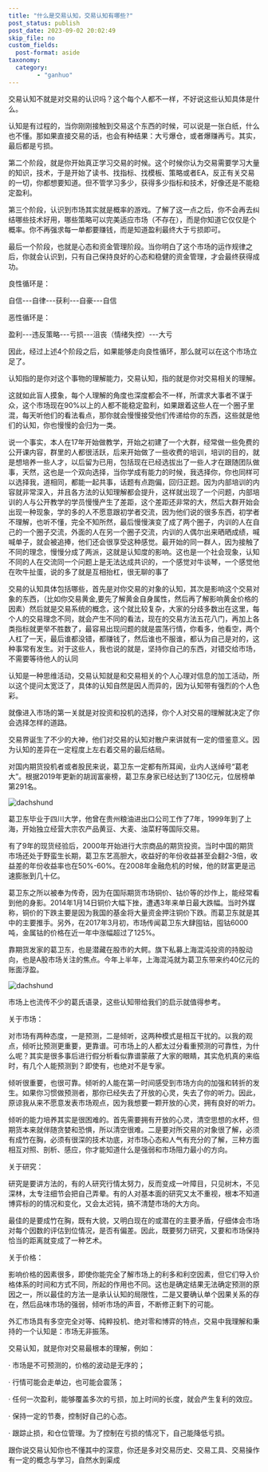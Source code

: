 ```yaml
---
title: "什么是交易认知，交易认知有哪些?"
post_status: publish
post_date: 2023-09-02 20:02:49
skip_file: no
custom_fields: 
  post-format: aside
taxonomy:
  category:
        - "ganhuo"
---
```


交易认知不就是对交易的认识吗？这个每个人都不一样，不好说这些认知具体是什么。

认知是有过程的，当你刚刚接触到交易这个东西的时候，可以说是一张白纸，什么也不懂。那如果直接交易的话，也会有种结果：大亏爆仓，或者爆赚再亏。其实，最后都是亏损。

第二个阶段，就是你开始真正学习交易的时候。这个时候你认为交易需要学习大量的知识，技术，于是开始了读书、找指标、找模板、策略或者EA，反正有关交易的一切，你都想要知道。但不管学习多少，获得多少指标和技术，好像还是不能稳定盈利。

第三个阶段，认识到市场其实就是概率的游戏。了解了这一点之后，你不会再去纠结哪些技术好用，哪些策略可以完美适应市场（不存在），而是你知道它仅仅是个概率。你不再强求每一单都要赚钱，而是知道盈利最终大于亏损即可。

最后一个阶段，也就是心态和资金管理阶段。当你明白了这个市场的运作规律之后，你就会认识到，只有自己保持良好的心态和稳健的资金管理，才会最终获得成功。

良性循环是：

自信---自律---获利---自豪---自信

恶性循环是：

盈利---违反策略---亏损---沮丧（情绪失控）---大亏

因此，经过上述4个阶段之后，如果能够走向良性循环，那么就可以在这个市场立足了。

认知指的是你对这个事物的理解能力，交易认知，指的就是你对交易相关的理解。

这就如此盲人摸象，每个人理解的角度也深度都会不一样，所谓求大事者不谋于众，这个市场现在90%以上的人都不能稳定盈利，如果跟着这些人在一个圈子里混，每天听他们的​看法看点，那你就会慢慢接受他们传递给你的东西，这些就是他们的认知，你也慢慢的会归为一类。

说一个事实，本人在17年开始做教学，开始之初建了一个大群，经常做一些免费的公开课内容，群里的人都很活跃，后来开始做了一些收费的培训，培训的目的，就是想培养一些人才，以后留为已用，包括现在已经选拔出了一些人才在跟随团队做事，天然，这也是一个双向选择，当你学成有能力的时候，我选择你，你也同样可以选择我，道相同，都能一起共事，话题有点跑偏，回归正题。因为内部培训的内容就非常深入，并且各方法的认知理解都会提升，这样就出现了一个问题，内部培训的人与公开教学的学员慢慢产生了差距，这个差距还非常的大，然后大群开始会出现一种现象，学的多的人不愿意跟初学者交流，因为他们说的很多东西，初学者不理解，也听不懂，完全不知所然，最后慢慢演变了成了两个圈子，内训的人在自己的一个圈子交流，外面的人在另一个圈子交流，内训的人偶尔出来晒晒成绩，喊喊单子，就会被追捧，他们还会很享受这种感觉。最开始的同一群人，因为接触了不同的理念，慢慢分成了两派，这就是认知度的影响。这也是一个社会现象，认知不同的人在交流同一个问题上是无法达成共识的，一个感觉对牛谈琴，一个感觉他在吹牛扯蛋，说的多了就是互相抬杠，很无聊的事了

交易的认知具体包括哪些，首先是对你交易的对象的认知，其次是影响这个交易对象的东西，（比如你交易黄金,要先了解黄金自身属性，然后再了解影响黄金价格的因素）然后就是交易系统的概念，​这个就比较复杂，大家的分歧多数出在这里，每个人的交易理念不同，就会产生不同的看法，现在的交易方法五花八门，再加上各类指标就更举不胜数了，最容易出现问题的就是震荡行情，你看多，他看空，两个人杠了一天，最后谁都没错，都赚钱了，然后谁也不服谁，都认为自己是对的，这种事常有发生。对于这些人，我也说的就是，坚持你自己的东西，对错交给市场，不需要等待他人的认同

认知是一种思维活动，交易认知就是和交易相关的个人心理对信息的加工活动，所以这个提问太宽泛了，具体的认知自然是因人而异的，因为认知带有强烈的个人色彩。

就像进入市场的第一关就是对投资和投机的选择，你个人对交易的理解就决定了你会选择怎样的道路。

交易界诞生了不少的大神，他们对交易的认知对散户来讲就有一定的借鉴意义。因为认知的差异在一定程度上左右着交易的最后结局。

对国内期货投机者或者股民来说，葛卫东一定都有所耳闻，业内人送绰号“葛老大”。根据2019年更新的胡润富豪榜，葛卫东身家已经达到了130亿元，位居榜单第291名。

![dachshund](https://cdn.fendou.la/funstoutiao/2020/12/115451287.jpg "310.jpg")

葛卫东毕业于四川大学，他曾在贵州粮油进出口公司工作了7年，1999年到了上海，开始独立经营大宗农产品黄豆、大麦、油菜籽等国际交易。

有了9年的现货经验后，2000年开始进行大宗商品的期货投资。当时中国的期货市场还处于野蛮生长期，葛卫东艺高胆大，收益好的年份收益甚至会翻2-3倍，收益差的年份收益率也在50%-60%。在2008年金融危机的时候，他的财富更是迅速膨胀到几十亿。

葛卫东之所以被奉为传奇，因为在国际期货市场铜价、钴价等的炒作上，能经常看到他的身影。2014年1月14日铜价大幅下挫，遭遇3年来单日最大跌幅。当时外媒称，铜价的下跌主要是因为我国的基金将大量资金押注铜价下跌。而葛卫东就是其中的主要推手。另外，在2017年3月初，市场传闻葛卫东大肆囤钴，囤钴6000吨，金属钴的价格在近一年中涨幅超过了125%。

靠期货发家的葛卫东，也是潜藏在股市的大鳄。旗下私募上海混沌投资的持股动向，也是A股市场关注的焦点。今年上半年，上海混沌就为葛卫东带来约40亿元的账面浮盈。

![dachshund](https://cdn.fendou.la/funstoutiao/2020/12/115529537.jpg "37.jpg")

市场上也流传不少的葛氏语录，这些认知带给我们的启示就值得参考。

关于市场：

对市场有两种态度，一是预测，二是倾听，这两种模式是相互干扰的。以我的观点，倾听比预测更重要，更靠谱。可市场上的人都太过分看重预测的可靠性，为什么呢？其实是很多事后进行假分析看似靠谱蒙蔽了大家的眼睛，其实危机真的来临时，有几个人能预测到？即使有，也绝对不是专家。

倾听很重要，也很可靠。倾听的人能在第一时间感受到市场方向的加强和转折的发生。如果你习惯做预测者，那你已经失去了开放的心灵，失去了你的听力。因此，原谅我从来不愿意发表市场观点，因为我想要一颗开放的心灵，拥有良好的听力。

倾听的能力培养其实是很困难的。首先需要拥有开放的心灵，清空思想的水杯，但期货本来就伴随贪婪和恐惧，所以清空很难。二是要对所交易的对象很了解，必须有成竹在胸，必须有很深的技术功底，对市场心态和人气有充分的了解，三种方面相互对照、剖析、感应，你才能知道什么是强弱和市场阻力最小的方向。

关于研究：

研究是要讲方法的，有的人研究行情太努力，反而变成一叶障目，只见树木，不见深林，太专注细节会把自己弄晕。有的人对基本面的研究又太不重视，根本不知道博弈标的的情况和变化，又会太迟钝，搞不清楚市场的大方向。

最佳的是要成竹在胸，既有大貌，又明白现在的或潜在的主要矛盾，仔细体会市场对每个因数的评估到位情况，是否有偏差。因此，既要努力研究，又要和市场保持恰当的距离就变成了一种艺术。

关于价格：

影响价格的因素很多，即使你能完全了解市场上的利多和利空因素，但它们导入价格体系的时间和方式不同，所起的作用也不同。这也是确定结果无法确定预测的原因之一，所以最佳的方法一是承认认知的局限性，二是又要确认单个因果关系的存在，然后品味市场的强弱，倾听市场的声音，不断修正剩下的可能。

外汇市场具有多空完全对等、纯粹投机、绝对零和博弈的特点，交易中我理解和秉持的一个认知是：市场无非振荡。

交易认知，就是你对交易最根本的理解，例如：

· 市场是不可预测的，价格的波动是无序的；

· 行情可能会走单边，也可能会震荡；

· 任何一次盈利，能够覆盖多次的亏损，加上时间的长度，就会产生复利的效应。

· 保持一定的节奏，控制好自己的心态。

· 跟踪止损，和仓位管理。为了控制在亏损的情况下，自己能降低亏损。

跟你说交易认知你也不懂其中的深意，你还是多对交易历史、交易工具、交易操作有一定的概念与学习，自然水到渠成
